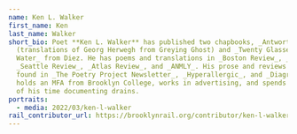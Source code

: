 ```yaml
---
name: Ken L. Walker
first_name: Ken
last_name: Walker
short_bio: Poet **Ken L. Walker** has published two chapbooks, _Antworten_
  (translations of Georg Herwegh from Greying Ghost) and _Twenty Glasses of
  Water_ from Diez. He has poems and translations in _Boston Review_, _Tammy_,
  _Seattle Review_, _Atlas Review_, and _ANMLY_. His prose and reviews can be
  found in _The Poetry Project Newsletter_, _Hyperallergic_, and _Diagram_. He
  holds an MFA from Brooklyn College, works in advertising, and spends the rest
  of his time documenting drains.
portraits:
  - media: 2022/03/ken-l-walker
rail_contributor_url: https://brooklynrail.org/contributor/ken-l-walker
---
```


